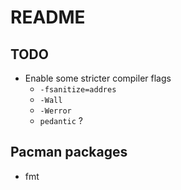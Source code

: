 # README

## TODO
- Enable some stricter compiler flags
    - `-fsanitize=addres`
    - `-Wall`
    - `-Werror`
    - `pedantic` ?

## Pacman packages
- fmt
